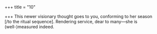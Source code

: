 +++
title = "10"

+++
This newer visionary thought goes to you, conforming to her season  [/to the ritual sequence].
Rendering service, dear to many—she is (well-)measured indeed.